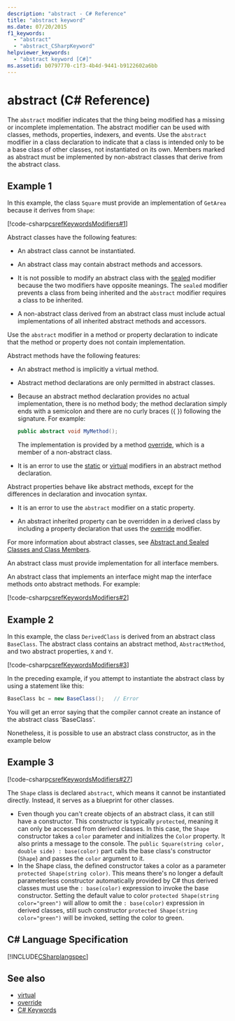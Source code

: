 ```yaml
---
description: "abstract - C# Reference"
title: "abstract keyword"
ms.date: 07/20/2015
f1_keywords: 
  - "abstract"
  - "abstract_CSharpKeyword"
helpviewer_keywords: 
  - "abstract keyword [C#]"
ms.assetid: b0797770-c1f3-4b4d-9441-b9122602a6bb
---
```

# abstract (C# Reference)

The `abstract` modifier indicates that the thing being modified has a missing or incomplete implementation. The abstract modifier can be used with classes, methods, properties, indexers, and events. Use the `abstract` modifier in a class declaration to indicate that a class is intended only to be a base class of other classes, not instantiated on its own. Members marked as abstract must be implemented by non-abstract classes that derive from the abstract class.
  
## Example 1

 In this example, the class `Square` must provide an implementation of `GetArea` because it derives from `Shape`:  
  
 [!code-csharp[csrefKeywordsModifiers#1](~/samples/snippets/csharp/VS_Snippets_VBCSharp/csrefKeywordsModifiers/CS/csrefKeywordsModifiers.cs#1)]
  
 Abstract classes have the following features:  
  
- An abstract class cannot be instantiated.  
  
- An abstract class may contain abstract methods and accessors.  
  
- It is not possible to modify an abstract class with the [sealed](./sealed.md) modifier because the two modifiers have opposite meanings. The `sealed` modifier prevents a class from being inherited and the `abstract` modifier requires a class to be inherited.  
  
- A non-abstract class derived from an abstract class must include actual implementations of all inherited abstract methods and accessors.  
  
 Use the `abstract` modifier in a method or property declaration to indicate that the method or property does not contain implementation.  
  
 Abstract methods have the following features:  
  
- An abstract method is implicitly a virtual method.  
  
- Abstract method declarations are only permitted in abstract classes.  
  
- Because an abstract method declaration provides no actual implementation, there is no method body; the method declaration simply ends with a semicolon and there are no curly braces ({ }) following the signature. For example:  
  
    ```csharp  
    public abstract void MyMethod();  
    ```  
  
     The implementation is provided by a method [override](./override.md), which is a member of a non-abstract class.  
  
- It is an error to use the [static](./static.md) or [virtual](./virtual.md) modifiers in an abstract method declaration.  
  
 Abstract properties behave like abstract methods, except for the differences in declaration and invocation syntax.  
  
- It is an error to use the `abstract` modifier on a static property.  
  
- An abstract inherited property can be overridden in a derived class by including a property declaration that uses the [override](./override.md) modifier.  
  
 For more information about abstract classes, see [Abstract and Sealed Classes and Class Members](../../programming-guide/classes-and-structs/abstract-and-sealed-classes-and-class-members.md).  
  
 An abstract class must provide implementation for all interface members.  
  
 An abstract class that implements an interface might map the interface methods onto abstract methods. For example:  
  
[!code-csharp[csrefKeywordsModifiers#2](~/samples/snippets/csharp/VS_Snippets_VBCSharp/csrefKeywordsModifiers/CS/csrefKeywordsModifiers.cs#2)]
  
## Example 2

 In this example, the class `DerivedClass` is derived from an abstract class `BaseClass`. The abstract class contains an abstract method, `AbstractMethod`, and two abstract properties, `X` and `Y`.  
  
[!code-csharp[csrefKeywordsModifiers#3](~/samples/snippets/csharp/VS_Snippets_VBCSharp/csrefKeywordsModifiers/CS/csrefKeywordsModifiers.cs#3)]
  
 In the preceding example, if you attempt to instantiate the abstract class by using a statement like this:  
  
```csharp
BaseClass bc = new BaseClass();   // Error  
```  
  
You will get an error saying that the compiler cannot create an instance of the abstract class 'BaseClass'.  

Nonetheless, it is possible to use an abstract class constructor, as in the  example below

## Example 3

[!code-csharp[csrefKeywordsModifiers#27](~/samples/snippets/csharp/VS_Snippets_VBCSharp/csrefKeywordsModifiers/CS/csrefKeywordsModifiers.cs#27)]

The `Shape` class is declared `abstract`, which means it cannot be instantiated directly. Instead, it serves as a blueprint for other classes.

- Even though you can't create objects of an abstract class, it can still have a constructor.  This constructor is typically `protected`, meaning it can only be accessed from derived classes.
  In this case, the `Shape` constructor takes a `color` parameter and initializes the `Color` property. It also prints a message to the console.
  The `public Square(string color, double side) : base(color)` part calls the base class's constructor (`Shape`) and passes the `color` argument to it.
- In the Shape class, the defined constructor takes a color as a parameter `protected Shape(string color)`. This means there's no longer a default parameterless constructor automatically provided by C# thus derived classes must use the `: base(color)` expression to invoke the base constructor. Setting the default value to color `protected Shape(string color="green")` will allow to omit the
  `: base(color)` expression in derived classes, still such constructor `protected Shape(string color="green")` will be invoked, setting the color to green.

## C# Language Specification  

 [!INCLUDE[CSharplangspec](~/includes/csharplangspec-md.md)]  
  
## See also

- [virtual](./virtual.md)
- [override](./override.md)
- [C# Keywords](./index.md)
